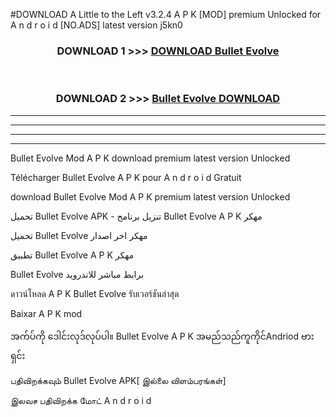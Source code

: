 #DOWNLOAD A Little to the Left v3.2.4 A P K [MOD] premium Unlocked for A n d r o i d [NO.ADS] latest version j5kn0 



<div align="center">

<h3>DOWNLOAD 1 >>> <a href="https://downloadmod1.web.app/?judul=Bullet Evolve ">DOWNLOAD Bullet Evolve </a></h3><br>

<h3>DOWNLOAD 2 >>> <a href="https://downloadmod1.web.app/?judul=Bullet Evolve ">Bullet Evolve  DOWNLOAD </a></h3>

</div>


----------------------------------------------------------

----------------------------------------------------------

----------------------------------------------------------

----------------------------------------------------------


Bullet Evolve  Mod A P K download premium latest version Unlocked

Télécharger Bullet Evolve  A P K pour A n d r o i d Gratuit

download Bullet Evolve  Mod A P K premium latest version Unlocked

تحميل Bullet Evolve  APK - تنزيل برنامج Bullet Evolve  A P K مهكر

تحميل Bullet Evolve  مهكر اخر اصدار

تطبيق Bullet Evolve  A P K مهكر

Bullet Evolve  برابط مباشر للاندرويد

ดาวน์โหลด A P K Bullet Evolve  รับเวอร์ชันล่าสุด

Baixar A P K mod

အက်ပ်ကို ဒေါင်းလုဒ်လုပ်ပါ။ Bullet Evolve  A P K အမည်သည်ကူကိုင်Andriod ဗားရှင်း

பதிவிறக்கவும் Bullet Evolve  APK[ இல்லை விளம்பரங்கள்] 
 
இலவச பதிவிறக்க மோட் A n d r o i d



